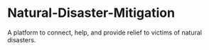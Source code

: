 # Natural-Disaster-Mitigation
A platform to connect, help, and provide relief to victims of natural disasters.
